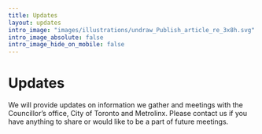 ```yaml
---
title: Updates
layout: updates
intro_image: "images/illustrations/undraw_Publish_article_re_3x8h.svg"
intro_image_absolute: false
intro_image_hide_on_mobile: false
---
```


# Updates

We will provide updates on information we gather and meetings with the Councillor’s office, City of Toronto and Metrolinx. Please contact us if you have anything to share or would like to be a part of future meetings.
